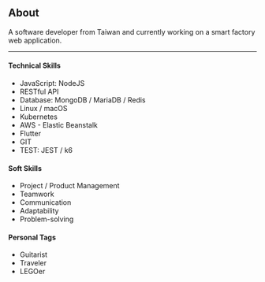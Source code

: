 

## About

A software developer from Taiwan and currently working on a smart factory web application.

---------------------------------------

#### Technical Skills
- JavaScript: NodeJS
- RESTful API
- Database: MongoDB / MariaDB / Redis
- Linux / macOS
- Kubernetes
- AWS - Elastic Beanstalk
- Flutter
- GIT
- TEST: JEST / k6

<!-- (Programming) -->

#### Soft Skills
- Project / Product Management
- Teamwork
- Communication
- Adaptability
- Problem-solving
  
#### Personal Tags
- Guitarist
- Traveler
- LEGOer
 